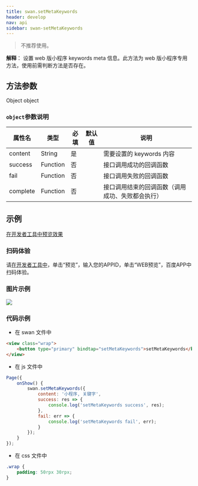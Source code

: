 ```yaml
---
title: swan.setMetaKeywords
header: develop
nav: api
sidebar: swan-setMetaKeywords
---
```

 

> 不推荐使用。

**解释**： 设置 web 版小程序 keywords meta 信息。此方法为 web 版小程序专用方法，使用前需判断方法是否存在。

 
## 方法参数 

Object object

### `object`参数说明 

|属性名 |类型  |必填 | 默认值 |说明|
|---- | ---- | ---- | ----|----|
| content |  String  |是 | | 需要设置的 keywords 内容|
|success |Function  |  否  | | 接口调用成功的回调函数|
|fail  | Function  |  否 || 接口调用失败的回调函数|
|complete   | Function   | 否 || 接口调用结束的回调函数（调用成功、失败都会执行）|
## 示例

<a href="swanide://fragment/6bd9438e46899f7bb13a676cf457256f1559045708714" title="在开发者工具中预览效果" target="_self">在开发者工具中预览效果</a>

### 扫码体验

请<a href="swanide://fragment/77076cb84baae5c32c01c014830348a01559045869146" title="在开发者工具中" target="_self">在开发者工具中</a>，单击“预览”，输入您的APPID，单击“WEB预览”，百度APP中扫码体验。


###  图片示例  


<div class="m-doc-custom-examples">
    <div class="m-doc-custom-examples-correct">
        <img src="https://b.bdstatic.com/miniapp/images/setMetaKeywords.jpg">
    </div>    
</div>

### 代码示例 


* 在 swan 文件中

```html
<view class="wrap">
    <button type="primary" bindtap="setMetaKeywords">setMetaKeywords</button>
</view>
```

* 在 js 文件中

```js
Page({
    onShow() {
        swan.setMetaKeywords({
            content: '小程序, 关键字',
            success: res => {
                console.log('setMetaKeywords success', res);
            },
            fail: err => {
                console.log('setMetaKeywords fail', err);
            }
        });
    }
});
```
* 在 css 文件中

```css
.wrap {
    padding: 50rpx 30rpx;
}
```


